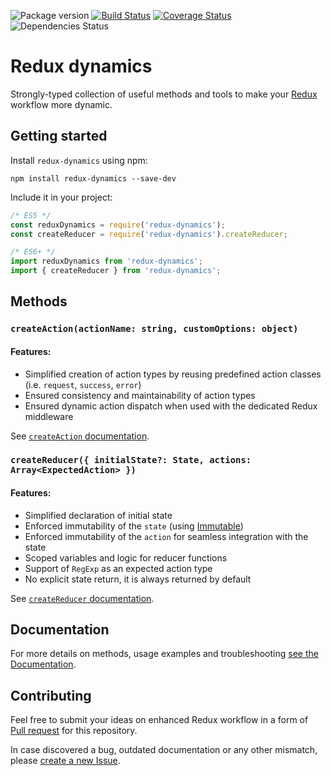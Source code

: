 ![Package version](https://badge.fury.io/js/redux-dynamics.svg)
[![Build Status](https://travis-ci.org/kettanaito/redux-dynamics.svg?branch=master)](https://travis-ci.org/kettanaito/redux-dynamics)
[![Coverage Status](https://coveralls.io/repos/github/kettanaito/redux-dynamics/badge.svg)](https://coveralls.io/github/kettanaito/redux-dynamics)
![Dependencies Status](https://david-dm.org/kettanaito/redux-dynamics.svg)

# Redux dynamics
Strongly-typed collection of useful methods and tools to make your [Redux](http://redux.js.org/) workflow more dynamic.

## Getting started
Install `redux-dynamics` using npm:
```
npm install redux-dynamics --save-dev
```
Include it in your project:
```js
/* ES5 */
const reduxDynamics = require('redux-dynamics');
const createReducer = require('redux-dynamics').createReducer;

/* ES6+ */
import reduxDynamics from 'redux-dynamics';
import { createReducer } from 'redux-dynamics';
```

## Methods
### `createAction(actionName: string, customOptions: object)`
#### Features:
* Simplified creation of action types by reusing predefined action classes (i.e. `request`, `success`, `error`)
* Ensured consistency and maintainability of action types
* Ensured dynamic action dispatch when used with the dedicated Redux middleware

See [`createAction` documentation](./docs/api/createAction.md).

### `createReducer({ initialState?: State, actions: Array<ExpectedAction> })`
#### Features:
* Simplified declaration of initial state
* Enforced immutability of the `state` (using [Immutable](https://facebook.github.io/immutable-js))
* Enforced immutability of the `action` for seamless integration with the state
* Scoped variables and logic for reducer functions
* Support of `RegExp` as an expected action type
* No explicit state return, it is always returned by default

See [`createReducer` documentation](./docs/api/createReducer.md).

## Documentation
For more details on methods, usage examples and troubleshooting [see the Documentation](./docs).

## Contributing
Feel free to submit your ideas on enhanced Redux workflow in a form of [Pull request](https://github.com/kettanaito/redux-dynamics/pulls) for this repository.

In case discovered a bug, outdated documentation or any other mismatch, please [create a new Issue](https://github.com/kettanaito/redux-dynamics/issues).
